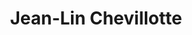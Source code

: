 ---
title: "Jean-Lin Chevillotte"
url: /saint-amand-en-puisaye/jean-lin-chevillotte/
shop: bijoux
---